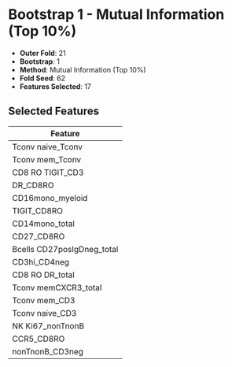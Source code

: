# Bootstrap 1 - Mutual Information (Top 10%)

- **Outer Fold**: 21
- **Bootstrap**: 1
- **Method**: Mutual Information (Top 10%)
- **Fold Seed**: 62
- **Features Selected**: 17

## Selected Features

| Feature |
|---------|
| Tconv naive_Tconv |
| Tconv mem_Tconv |
| CD8 RO TIGIT_CD3 |
| DR_CD8RO |
| CD16mono_myeloid |
| TIGIT_CD8RO |
| CD14mono_total |
| CD27_CD8RO |
| Bcells CD27posIgDneg_total |
| CD3hi_CD4neg |
| CD8 RO DR_total |
| Tconv memCXCR3_total |
| Tconv mem_CD3 |
| Tconv naive_CD3 |
| NK Ki67_nonTnonB |
| CCR5_CD8RO |
| nonTnonB_CD3neg |
